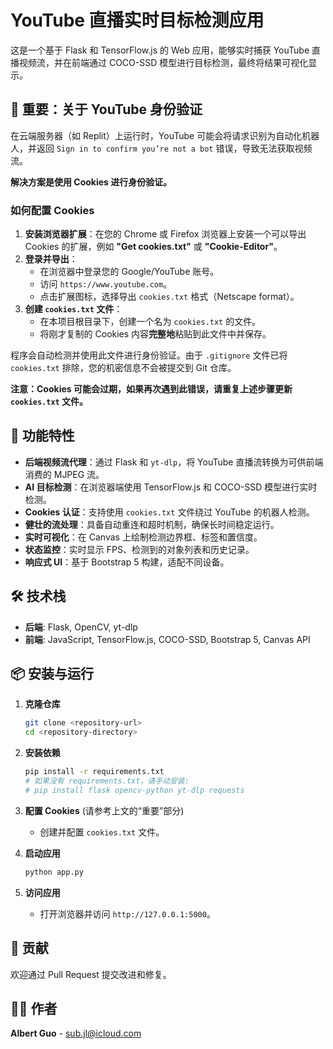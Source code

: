# YouTube 直播实时目标检测应用

这是一个基于 Flask 和 TensorFlow.js 的 Web 应用，能够实时捕获 YouTube 直播视频流，并在前端通过 COCO-SSD 模型进行目标检测，最终将结果可视化显示。

## 🚨 重要：关于 YouTube 身份验证

在云端服务器（如 Replit）上运行时，YouTube 可能会将请求识别为自动化机器人，并返回 `Sign in to confirm you’re not a bot` 错误，导致无法获取视频流。

**解决方案是使用 Cookies 进行身份验证。**

### 如何配置 Cookies

1.  **安装浏览器扩展**：在您的 Chrome 或 Firefox 浏览器上安装一个可以导出 Cookies 的扩展，例如 **"Get cookies.txt"** 或 **"Cookie-Editor"**。
2.  **登录并导出**：
    *   在浏览器中登录您的 Google/YouTube 账号。
    *   访问 `https://www.youtube.com`。
    *   点击扩展图标，选择导出 `cookies.txt` 格式（Netscape format）。
3.  **创建 `cookies.txt` 文件**：
    *   在本项目根目录下，创建一个名为 `cookies.txt` 的文件。
    *   将刚才复制的 Cookies 内容**完整地**粘贴到此文件中并保存。

程序会自动检测并使用此文件进行身份验证。由于 `.gitignore` 文件已将 `cookies.txt` 排除，您的机密信息不会被提交到 Git 仓库。

**注意：Cookies 可能会过期，如果再次遇到此错误，请重复上述步骤更新 `cookies.txt` 文件。**

## 🎯 功能特性

- **后端视频流代理**：通过 Flask 和 `yt-dlp`，将 YouTube 直播流转换为可供前端消费的 MJPEG 流。
- **AI 目标检测**：在浏览器端使用 TensorFlow.js 和 COCO-SSD 模型进行实时检测。
- **Cookies 认证**：支持使用 `cookies.txt` 文件绕过 YouTube 的机器人检测。
- **健壮的流处理**：具备自动重连和超时机制，确保长时间稳定运行。
- **实时可视化**：在 Canvas 上绘制检测边界框、标签和置信度。
- **状态监控**：实时显示 FPS、检测到的对象列表和历史记录。
- **响应式 UI**：基于 Bootstrap 5 构建，适配不同设备。

## 🛠️ 技术栈

- **后端**: Flask, OpenCV, yt-dlp
- **前端**: JavaScript, TensorFlow.js, COCO-SSD, Bootstrap 5, Canvas API

## 📦 安装与运行

1.  **克隆仓库**
    ```bash
    git clone <repository-url>
    cd <repository-directory>
    ```
2.  **安装依赖**
    ```bash
    pip install -r requirements.txt
    # 如果没有 requirements.txt，请手动安装:
    # pip install flask opencv-python yt-dlp requests
    ```
3.  **配置 Cookies** (请参考上文的“重要”部分)
    - 创建并配置 `cookies.txt` 文件。

4.  **启动应用**
    ```bash
    python app.py
    ```
5.  **访问应用**
    - 打开浏览器并访问 `http://127.0.0.1:5000`。

## 🤝 贡献

欢迎通过 Pull Request 提交改进和修复。

## 👨‍💻 作者

**Albert Guo** - [sub.jl@icloud.com](mailto:sub.jl@icloud.com)
